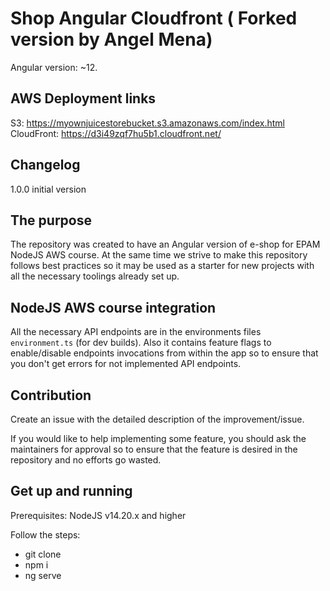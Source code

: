 # Shop Angular Cloudfront ( Forked version by Angel Mena)

Angular version: ~12.

## AWS Deployment links

S3: https://myownjuicestorebucket.s3.amazonaws.com/index.html
CloudFront: https://d3i49zqf7hu5b1.cloudfront.net/

## Changelog

1.0.0 initial version

## The purpose

The repository was created to have an Angular version of e-shop for EPAM NodeJS AWS course. At the same time we strive to make this repository follows best practices so it may be used as a starter for new projects with all the necessary toolings already set up.

## NodeJS AWS course integration

All the necessary API endpoints are in the environments files `environment.ts` (for dev builds). Also it contains feature flags to enable/disable endpoints invocations from within the app so to ensure that you don't get errors for not implemented API endpoints.

## Contribution

Create an issue with the detailed description of the improvement/issue.

If you would like to help implementing some feature, you should ask the maintainers for approval so to ensure that the feature is desired in the repository and no efforts go wasted.

## Get up and running

Prerequisites: NodeJS v14.20.x and higher

Follow the steps:

- git clone
- npm i
- ng serve
